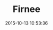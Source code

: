 ---
layout: post
title:  "Firnee"
date:   2015-10-13 10:53:36
categories: jekyll update
image: ./images/potatoes.jpg
type: recipe
---